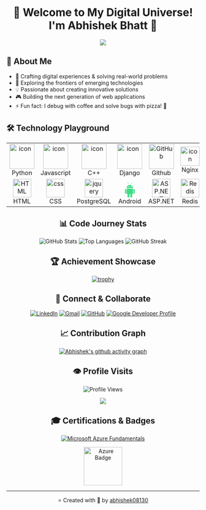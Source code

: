 <div align="center">
  
# 🌟 Welcome to My Digital Universe! I'm Abhishek Bhatt 🚀

<img src="https://user-images.githubusercontent.com/73097560/115834477-dbab4500-a447-11eb-908a-139a6edaec5c.gif">

</div>


## 🎯 About Me
- 🚀 Crafting digital experiences & solving real-world problems
- 🌱 Exploring the frontiers of emerging technologies
- 💡 Passionate about creating innovative solutions
- 🎮 Building the next generation of web applications
- ⚡ Fun fact: I debug with coffee and solve bugs with pizza! 🍕

## 🛠️ Technology Playground
<div align="center">


<table>
  <tr>
    <td align="center" width="96">
      <a href="#macropower-tech">
        <img src="https://techstack-generator.vercel.app/python-icon.svg" alt="icon" width="65" height="65" />
      </a>
      <br>Python
    </td>
    <td align="center" width="96">
        <img src="https://techstack-generator.vercel.app/js-icon.svg" alt="icon" width="65" height="65" />
      <br>Javascript
    </td>
    <td align="center" width="96">
        <img src="https://techstack-generator.vercel.app/cpp-icon.svg" alt="icon" width="65" height="65" />
      <br>C++
    </td>
    <td align="center" width="96">
        <img src="https://techstack-generator.vercel.app/django-icon.svg" alt="icon" width="65" height="65" />
      <br>Django
    </td>
    <td align="center" width="96">
        <img src="https://techstack-generator.vercel.app/github-icon.svg" width="65" height="65" alt="GitHub" />
      <br>Github
    </td>
    <td align="center" width="96">
        <img src="https://techstack-generator.vercel.app/nginx-icon.svg" alt="icon" width="50" height="50" />
      <br>Nginx
    </td>
    <td align="center" width="96">
        <img src="https://skillicons.dev/icons?i=git" width="48" height="48" alt="Git" />
      <br>Git
    </td>
      </tr>
  <tr>
    <td align="center"  width="96">
        <img src="https://skillicons.dev/icons?i=html" width="48" height="48" alt="HTML" />
      <br>HTML
    </td>
    <td align="center" width="96">
        <img src="https://skillicons.dev/icons?i=css" width="48" height="48" alt="css" />
      <br>CSS
    </td>
    <td align="center" width="96">
        <img src="https://skillicons.dev/icons?i=postgres" width="48" height="48" alt="jquery" />
      <br>PostgreSQL
    </td>
    <td align="center" width="96">
        <img src="data:image/svg+xml;charset=utf-8,%3Csvg%20width%3D%22200%22%20height%3D%22200%22%20viewBox%3D%220%200%20200%20200%22%20xmlns%3D%22http%3A%2F%2Fwww.w3.org%2F2000%2Fsvg%22%3E%0A%20%20%20%20%20%20%20%20%3Cg%20id%3D%22android%22%20fill%3D%22%233DDC84%22%3E%0A%20%20%20%20%20%20%20%20%20%20%20%20%3C!--%20Head%20--%3E%0A%20%20%20%20%20%20%20%20%20%20%20%20%3Cpath%20d%3D%22M65%2C100%20A35%2C35%200%200%2C1%20135%2C100%20L135%2C99%20L65%2C99%20Z%22%3E%3C%2Fpath%3E%0A%20%20%20%20%20%20%20%20%20%20%20%20%3C!--%20Body%20--%3E%0A%20%20%20%20%20%20%20%20%20%20%20%20%3Crect%20x%3D%2265%22%20y%3D%22105%22%20width%3D%2270%22%20height%3D%2260%22%20rx%3D%2210%22%3E%3C%2Frect%3E%0A%20%20%20%20%20%20%20%20%20%20%20%20%0A%20%20%20%20%20%20%20%20%20%20%20%20%3C!--%20Arms%20--%3E%0A%20%20%20%20%20%20%20%20%20%20%20%20%3Crect%20x%3D%2247%22%20y%3D%22110%22%20width%3D%2213%22%20height%3D%2250%22%20rx%3D%225%22%3E%3C%2Frect%3E%0A%20%20%20%20%20%20%20%20%20%20%20%20%3Crect%20x%3D%22140%22%20y%3D%22110%22%20width%3D%2213%22%20height%3D%2250%22%20rx%3D%225%22%3E%3C%2Frect%3E%0A%0A%20%20%20%20%20%20%20%20%20%20%20%20%3C!--%20Legs%20--%3E%0A%20%20%20%20%20%20%20%20%20%20%20%20%3Crect%20x%3D%2275%22%20y%3D%22163%22%20width%3D%2220%22%20height%3D%2240%22%20rx%3D%225%22%3E%3C%2Frect%3E%0A%20%20%20%20%20%20%20%20%20%20%20%20%3Crect%20x%3D%22105%22%20y%3D%22163%22%20width%3D%2220%22%20height%3D%2240%22%20rx%3D%225%22%3E%3C%2Frect%3E%0A%20%20%20%20%20%20%20%20%20%20%20%20%0A%20%20%20%20%20%20%20%20%20%20%20%20%3C!--%20Eyes%20--%3E%0A%20%20%20%20%20%20%20%20%20%20%20%20%3Ccircle%20cx%3D%2285%22%20cy%3D%2280%22%20r%3D%225%22%20fill%3D%22white%22%3E%3C%2Fcircle%3E%0A%20%20%20%20%20%20%20%20%20%20%20%20%3Ccircle%20cx%3D%22115%22%20cy%3D%2280%22%20r%3D%225%22%20fill%3D%22white%22%3E%3C%2Fcircle%3E%0A%20%20%20%20%20%20%20%20%20%20%20%20%0A%20%20%20%20%20%20%20%20%20%20%20%20%3C!--%20Antennae%20--%3E%0A%20%20%20%20%20%20%20%20%20%20%20%20%3Cline%20x1%3D%2275%22%20y1%3D%2235%22%20x2%3D%2285%22%20y2%3D%2255%22%20stroke%3D%22%233DDC84%22%20stroke-width%3D%223%22%3E%3C%2Fline%3E%0A%20%20%20%20%20%20%20%20%20%20%20%20%3Cline%20x1%3D%22130%22%20y1%3D%2235%22%20x2%3D%22115%22%20y2%3D%2255%22%20stroke%3D%22%233DDC84%22%20stroke-width%3D%223%22%3E%3C%2Fline%3E%0A%20%20%20%20%20%20%20%20%3C%2Fg%3E%0A%20%20%20%20%3C%2Fsvg%3E" width="48" height="48" alt="android" />
      <br>Android
    </td>
    <td align="center" width="96">
        <img src="https://skillicons.dev/icons?i=dotnet" width="48" height="48" alt="ASP.NET Core" />
      <br>ASP.NET
    </td>
    <td align="center" width="96">
        <img src="https://skillicons.dev/icons?i=redis" width="48" height="48" alt="Redis" />
      <br>Redis
    </td>
    <td align="center" width="96">
        <img src="https://skillicons.dev/icons?i=postman" width="48" height="48" alt="Postman" />
      <br>Postman
    </td>
  </tr>
</table>

## 📊 Code Journey Stats
<div align="center">
  
<img src="https://github-readme-stats.vercel.app/api?username=abhishek08130&show_icons=true&theme=radical&border_radius=10&hide_border=true&bg_color=0D1117" alt="GitHub Stats" />
<img src="https://github-readme-stats.vercel.app/api/top-langs/?username=abhishek08130&layout=compact&theme=radical&border_radius=10&hide_border=true&bg_color=0D1117" alt="Top Languages" />
<img src="https://github-readme-streak-stats.herokuapp.com/?user=abhishek08130&theme=radical&border_radius=10&hide_border=true&background=0D1117" alt="GitHub Streak" />

</div>

## 🏆 Achievement Showcase
<div align="center">
  
[![trophy](https://github-profile-trophy.vercel.app/?username=abhishek08130&theme=radical&row=1&column=7&no-frame=true)](https://github.com/ryo-ma/github-profile-trophy)

</div>

## 🤝 Connect & Collaborate
<div align="center">
  
[![LinkedIn](https://img.shields.io/badge/LinkedIn-0077B5?style=for-the-badge&logo=linkedin&logoColor=white&hover=true)](https://www.linkedin.com/in/abhishekbhatt08130/)
[![Gmail](https://img.shields.io/badge/Gmail-D14836?style=for-the-badge&logo=gmail&logoColor=white)](mailto:abhishekbhatt08130@gmail.com)
[![GitHub](https://img.shields.io/badge/GitHub-100000?style=for-the-badge&logo=github&logoColor=white)](https://github.com/abhishek08130)
[![Google Developer Profile](https://img.shields.io/badge/Google_Developer-4285F4?style=for-the-badge&logo=google&logoColor=white)](https://g.dev/abhishekbhatt)

</div>

## 📈 Contribution Graph
[![Abhishek's github activity graph](https://github-readme-activity-graph.vercel.app/graph?username=abhishek08130&theme=radical&hide_border=true&bg_color=0D1117)](https://github.com/ashutosh00710/github-readme-activity-graph)

<div align="center">
  
## 👁️ Profile Visits
![Profile Views](https://komarev.com/ghpvc/?username=abhishek08130&color=00ff00&style=for-the-badge)

<img src="https://user-images.githubusercontent.com/73097560/115834477-dbab4500-a447-11eb-908a-139a6edaec5c.gif">

## 🎓 Certifications & Badges
[![Microsoft Azure Fundamentals](https://img.shields.io/badge/Azure_Fundamentals-0089D6?style=for-the-badge&logo=microsoft-azure&logoColor=white)](https://learn.microsoft.com/en-us/users/abhishekbhatt-8885/)

<div align="center">
  <img src="https://images.credly.com/size/110x110/images/be8fcaeb-c769-4858-b567-ffaaa73ce8cf/image.png" width="100" height="100" alt="Azure Badge"/>
</div>

</div>

---
⭐️ Created with 💖 by [abhishek08130](https://github.com/abhishek08130)
